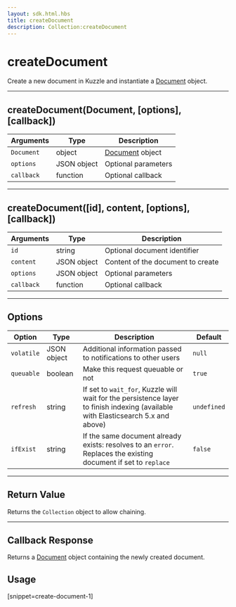```yaml
---
layout: sdk.html.hbs
title: createDocument
description: Collection:createDocument
---
```


# createDocument

Create a new document in Kuzzle and instantiate a [Document](/sdk-reference/js/5/document/) object.

---

## createDocument(Document, [options], [callback])

| Arguments  | Type        | Description                                      |
| ---------- | ----------- | ------------------------------------------------ |
| `Document` | object      | [Document](/sdk-reference/js/5/document/) object |
| `options`  | JSON object | Optional parameters                              |
| `callback` | function    | Optional callback                                |

---

## createDocument([id], content, [options], [callback])

| Arguments  | Type        | Description                       |
| ---------- | ----------- | --------------------------------- |
| `id`       | string      | Optional document identifier      |
| `content`  | JSON object | Content of the document to create |
| `options`  | JSON object | Optional parameters               |
| `callback` | function    | Optional callback                 |

---

## Options

| Option     | Type        | Description                                                                                                                      | Default     |
| ---------- | ----------- | -------------------------------------------------------------------------------------------------------------------------------- | ----------- |
| `volatile` | JSON object | Additional information passed to notifications to other users                                                                    | `null`      |
| `queuable` | boolean     | Make this request queuable or not                                                                                                | `true`      |
| `refresh`  | string      | If set to `wait_for`, Kuzzle will wait for the persistence layer to finish indexing (available with Elasticsearch 5.x and above) | `undefined` |
| `ifExist`  | string      | If the same document already exists: resolves to an `error`. Replaces the existing document if set to `replace`                  | `false`     |

---

## Return Value

Returns the `Collection` object to allow chaining.

---

## Callback Response

Returns a [Document](/sdk-reference/js/5/document/) object containing the newly created document.

## Usage

[snippet=create-document-1]
